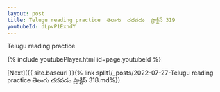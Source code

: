 ```yaml
---
layout: post
title: Telugu reading practice  తెలుగు  చదవడం  ప్రాక్టీస్ 319
youtubeId: dLpvP1ExndY
---
```

 
 
Telugu reading practice
 
 
 
 
 


{% include youtubePlayer.html id=page.youtubeId %}
 
[Next]({{ site.baseurl }}{% link  split1/_posts/2022-07-27-Telugu reading practice  తెలుగు  చదవడం  ప్రాక్టీస్ 318.md%})
 
